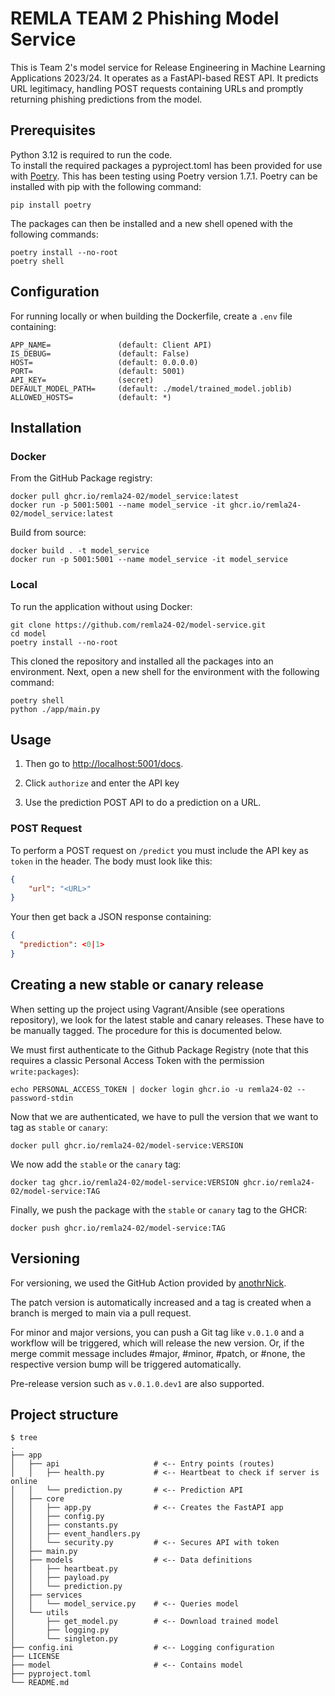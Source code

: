 # REMLA TEAM 2 Phishing Model Service
This is Team 2's model service for Release Engineering in Machine Learning Applications 2023/24. It operates as a FastAPI-based REST API. It predicts URL legitimacy, handling POST requests containing URLs and promptly returning phishing predictions from the model.

## Prerequisites
Python 3.12 is required to run the code.  
To install the required packages a pyproject.toml has been provided for use with [Poetry](https://python-poetry.org/docs/).
This has been testing using Poetry version 1.7.1.
Poetry can be installed with pip with the following command:
``` console
pip install poetry
```

The packages can then be installed and a new shell opened with the following commands:
``` conslle
poetry install --no-root
poetry shell
```

## Configuration
For running locally or when building the Dockerfile, create a `.env` file containing:

``` file
APP_NAME=               (default: Client API)
IS_DEBUG=               (default: False)
HOST=                   (default: 0.0.0.0)
PORT=                   (default: 5001)
API_KEY=                (secret)
DEFAULT_MODEL_PATH=     (default: ./model/trained_model.joblib)
ALLOWED_HOSTS=          (default: *)
```


## Installation

### Docker

From the GitHub Package registry:

``` console
docker pull ghcr.io/remla24-02/model_service:latest
docker run -p 5001:5001 --name model_service -it ghcr.io/remla24-02/model_service:latest
```

Build from source:

``` console
docker build . -t model_service
docker run -p 5001:5001 --name model_service -it model_service
```

### Local
To run the application without using Docker:

``` console
git clone https://github.com/remla24-02/model-service.git
cd model
poetry install --no-root
```

This cloned the repository and installed all the packages into an environment.
Next, open a new shell for the environment with the following command:
``` console
poetry shell
python ./app/main.py
```

## Usage

1. Then go to [http://localhost:5001/docs](http://localhost:5001/docs).

2. Click `authorize` and enter the API key

3. Use the prediction POST API to do a prediction on a URL.

### POST Request
To perform a POST request on `/predict` you must include the API key as `token` in the header. The body must look like this:

``` json
{
    "url": "<URL>"
}
```

Your then get back a JSON response containing:

``` json
{
  "prediction": <0|1>
}
```

## Creating a new stable or canary release
When setting up the project using Vagrant/Ansible (see operations repository), we look for the latest stable and canary releases. These have to be manually tagged. The procedure for this is documented below.

We must first authenticate to the Github Package Registry (note that this requires a classic Personal Access Token with the permission `write:packages`):

```command
echo PERSONAL_ACCESS_TOKEN | docker login ghcr.io -u remla24-02 --password-stdin
```

Now that we are authenticated, we have to pull the version that we want to tag as `stable` or `canary`:

```command
docker pull ghcr.io/remla24-02/model-service:VERSION
```

We now add the `stable` or the `canary` tag:

```command
docker tag ghcr.io/remla24-02/model-service:VERSION ghcr.io/remla24-02/model-service:TAG
```

Finally, we push the package with the `stable` or `canary` tag to the GHCR:

```command
docker push ghcr.io/remla24-02/model-service:TAG
```

## Versioning

For versioning, we used the GitHub Action provided by [anothrNick](https://github.com/anothrNick/github-tag-action).

The patch version is automatically increased and a tag is created when a branch is merged to main via a pull request.

For minor and major versions, you can push a Git tag like ```v.0.1.0``` and a workflow will be triggered, which will release the new version.
Or, if the merge commit message includes #major, #minor, #patch, or #none, the respective version bump will be triggered automatically.

Pre-release version such as ```v.0.1.0.dev1``` are also supported.

## Project structure
``` console
$ tree
.
├── app
│   ├── api                     # <-- Entry points (routes)
│   │   ├── health.py           # <-- Heartbeat to check if server is online
│   │   └── prediction.py       # <-- Prediction API
│   ├── core
│   │   ├── app.py              # <-- Creates the FastAPI app
│   │   ├── config.py
│   │   ├── constants.py
│   │   ├── event_handlers.py
│   │   └── security.py         # <-- Secures API with token
│   ├── main.py
│   ├── models                  # <-- Data definitions
│   │   ├── heartbeat.py
│   │   ├── payload.py
│   │   └── prediction.py
│   ├── services                
│   │   └── model_service.py    # <-- Queries model
│   └── utils
│       ├── get_model.py        # <-- Download trained model
│       ├── logging.py
│       └── singleton.py
├── config.ini                  # <-- Logging configuration
├── LICENSE
├── model                       # <-- Contains model
├── pyproject.toml
└── README.md
```
